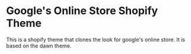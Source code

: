 # Google's Online Store Shopify Theme

This is a shopify theme that clones the look for google's online store. It is based on the dawn theme.
